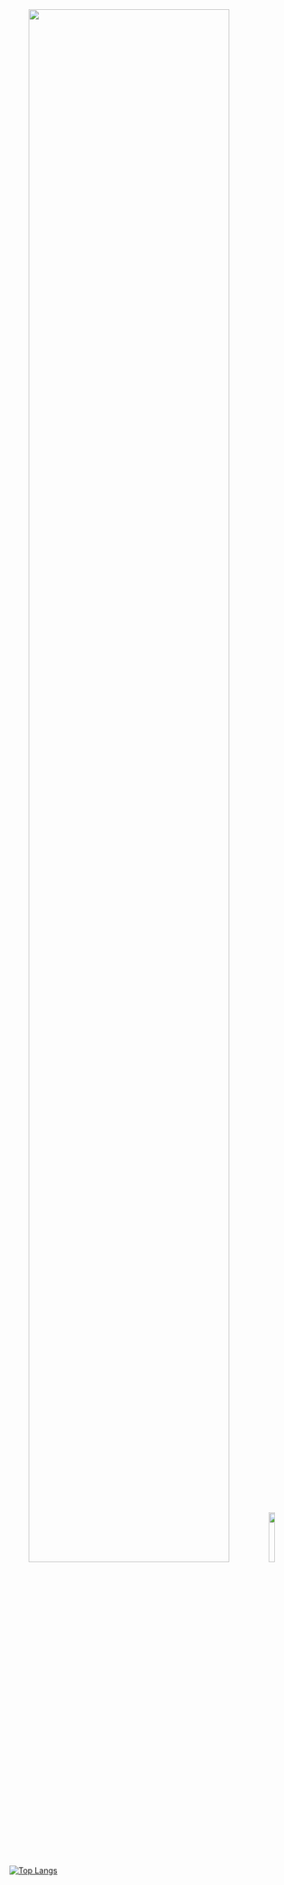 <div align="center">
  <img src="https://github.com/user-attachments/assets/fae48f72-207e-4426-aea7-cb35d4660314" width="84%" />
  <img src="https://github.com/user-attachments/assets/fabe0cc7-9830-4511-91f0-27392a11784c" width="15%" />
</div>


[![Top Langs](https://github-readme-stats.vercel.app/api/top-langs/?username=gitkeniwo&theme=transparent&hide_progress=true)](https://github.com/gitkenwio/github-readme-stats)
